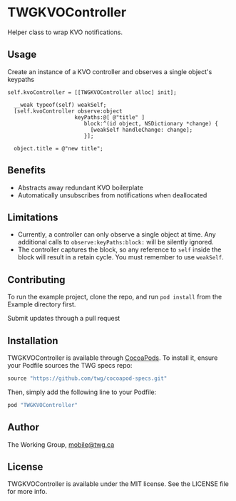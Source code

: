 # TWGKVOController

Helper class to wrap KVO notifications.

## Usage

Create an instance of a KVO controller and observes a single object's keypaths

```
self.kvoController = [[TWGKVOController alloc] init];

  __weak typeof(self) weakSelf;
  [self.kvoController observe:object
                     keyPaths:@[ @"title" ]
                        block:^(id object, NSDictionary *change) {
                          [weakSelf handleChange: change];
                        }];

  object.title = @"new title";

```

## Benefits
* Abstracts away redundant KVO boilerplate
* Automatically unsubscribes from notifications when deallocated

## Limitations
* Currently, a controller can only observe a single object at time. Any additional calls to `observe:keyPaths:block:` will be silently ignored.
* The controller captures the block, so any reference to `self` inside the block will result in a retain cycle. You must remember to use `weakSelf`.

## Contributing

To run the example project, clone the repo, and run `pod install` from the Example directory first.

Submit updates through a pull request

## Installation

TWGKVOController is available through [CocoaPods](http://cocoapods.org). To install
it, ensure your Podfile sources the TWG specs repo:

```ruby
source "https://github.com/twg/cocoapod-specs.git"
```

Then, simply add the following line to your Podfile:

```ruby
pod "TWGKVOController"
```

## Author

The Working Group, mobile@twg.ca

## License

TWGKVOController is available under the MIT license. See the LICENSE file for more info.
